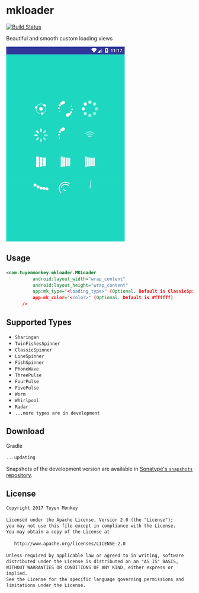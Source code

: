 # mkloader
[![Build Status](https://travis-ci.org/nntuyen/mkloader.svg?branch=master)](https://travis-ci.org/nntuyen/mkloader)

Beautiful and smooth custom loading views

![](screenshot/screenshot.gif)

## Usage

```xml
<com.tuyenmonkey.mkloader.MKLoader
          android:layout_width="wrap_content"
          android:layout_height="wrap_content"
          app:mk_type="<loading_type>" (Optional. Default is ClassicSpinner)
          app:mk_color="<color>" (Optional. Default is #ffffff)
      />
```

## Supported Types
- `Sharingan`
- `TwinFishesSpinner`
- `ClassicSpinner`
- `LineSpinner`
- `FishSpinner`
- `PhoneWave`
- `ThreePulse`
- `FourPulse`
- `FivePulse`
- `Worm`
- `Whirlpool`
- `Radar`
- `...more types are in development`

## Download
Gradle

```javascript
...updating
```
Snapshots of the development version are available in [Sonatype's `snapshots` repository](https://oss.sonatype.org/content/repositories/snapshots/).

## License

    Copyright 2017 Tuyen Monkey

    Licensed under the Apache License, Version 2.0 (the "License");
    you may not use this file except in compliance with the License.
    You may obtain a copy of the License at

       http://www.apache.org/licenses/LICENSE-2.0

    Unless required by applicable law or agreed to in writing, software
    distributed under the License is distributed on an "AS IS" BASIS,
    WITHOUT WARRANTIES OR CONDITIONS OF ANY KIND, either express or implied.
    See the License for the specific language governing permissions and
    limitations under the License.
